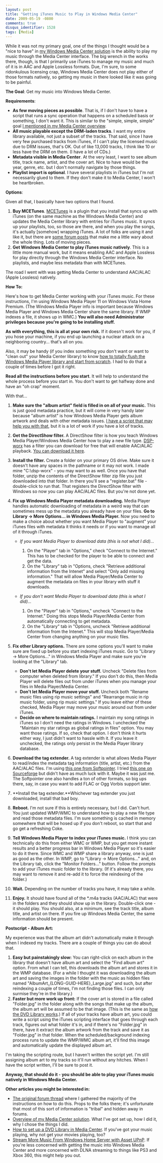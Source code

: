```yaml
---
layout: post
title: "Getting iTunes Music to Play in Windows Media Center"
date: 2009-05-19 -0800
comments: true
disqus_identifier: 1528
tags: [Media]
---
```

While it was not my primary goal, one of the things I thought would be a
"nice to have" in [my Windows Media Center
solution](/archive/2008/09/30/overview-of-my-media-center-solution.aspx)
is the ability to play my music through the Media Center interface. The
big wrench in the works there, though, is that I primarily use iTunes to
manage my music and much of it is in AAC and Apple Lossless formats.
Due, I'm sure, to some ridonkulous licensing crap, Windows Media Center
does not play either of those formats natively, so getting my music in
there looked like it was going to be painful.

**The Goal**: Get my music into Windows Media Center.

**Requirements**:

-   **As few moving pieces as possible**. That is, if I don't have to
    have a script that runs a sync operation that happens on a scheduled
    basis or something, I don't want it. This is similar to the "simple,
    simple, simple" goal [I mentioned in my Media Center
    overview](/archive/2008/09/30/overview-of-my-media-center-solution.aspx).
-   **All music playable except the DRM-laden tracks**. I want my entire
    library available, not just a subset of the tracks. That said, since
    I have very few purchased tracks from iTunes, if I can't play the
    licensed music due to DRM issues, that's OK. Out of like 13,000
    tracks, I think like 10 or less have the DRM on them. (I have a lot
    of CDs.)
-   **Metadata visible in Media Center**. At the very least, I want to
    see album title, track name, artist, and the cover art. Nice to have
    would be the year, genre, etc. but I don't normally navigate by
    those things.
-   **Playlist import is optional**. I have several playlists in iTunes
    but I'm not necessarily glued to them. If they don't make it to
    Media Center, I won't be heartbroken.

**Options**:

Given all that, I basically have two options that I found.

1.  **Buy MCETunes**. [MCETunes](http://www.mcetunes.com/) is a plugin
    that you install that syncs up with iTunes (on the same machine as
    the Windows Media Center) and updates the Media Center library with
    entries for iTunes music. It syncs up your playlists, too, so those
    are there, and when you play the songs, it's actually [somehow]
    wrapping iTunes. A lot of folks are using it and like it, but there
    are [some forum posts](http://www.proxure.com/forums/index.php?c=2)
    that make me a little wary about the whole thing. Lots of moving
    pieces.
2.  **Get Windows Media Center to play iTunes music natively**. This is
    a little more manual work, but it means enabling AAC and Apple
    Lossless for play directly through the Windows Media Center
    interface. No playlists, and maybe less metadata than with MCETunes.

The road I went with was getting Media Center to understand AAC/ALAC
(Apple Lossless) natively.

**How To:**

Here's how to get Media Center working with your iTunes music. For these
instructions, I'm using Windows Media Player 11 on Windows Vista Home
Premium. (The Windows Media Player info is important because Windows
Media Player and Windows Media Center share the same library. If WMP
indexes a file, it shows up in WMC.) **You will also need Administrator
privileges because you're going to be installing stuff.**

**As with everything, this is all at your own risk.** If it doesn't work
for you, if you hose your machine, if you end up launching a nuclear
attack on a neighboring country... that's all on you.

Also, it may be handy (if you index something you don't want or want to
"clean out" your Media Center library) to know [how to totally flush the
Windows Media Player library and start from
scratch](http://www.krunk4ever.com/blog/2007/09/16/reindexing-media-center-library/).
I had to do that a couple of times before I got it right.

**Read all the instructions before you start**. It will help to
understand the whole process before you start in. You don't want to get
halfway done and have an "oh crap" moment.

With that...

1.  **Make sure the "album artist" field is filled in on all of your
    music.** This is just good metadata practice, but it will come in
    very handy later because "album artist" is how Windows Media Player
    gets album artwork and deals with other metadata issues. [I have a
    script that may help you with
    that](/archive/2009/05/09/automatically-set-album-artist-in-itunes.aspx),
    but it is a lot of work if you have a lot of tracks.
2.  **Get the DirectShow filter.** A DirectShow filter is how you teach
    Windows Media Player/Windows Media Center how to play a new file
    type. [DSP-worx](http://www.dsp-worx.de/) has a filter you can
    download for free that will enable AAC/ALAC playback. [You can
    download it
    here](http://files.dsp-worx.de/dsmp3source_aac_alac.zip).
3.  **Install the filter.** Create a folder on your primary OS drive.
    Make sure it doesn't have any spaces in the pathname or it may not
    work. I made mine "C:\\dsp-worx" - you may want to as well. Once you
    have that folder, unzip the contents of the DirectShow filter zip
    file you just downloaded into that folder. In there you'll see a
    "register.bat" file - double-click to run that. That registers the
    DirectShow filter with Windows so now you can play AAC/ALAC files.
    But you're not done yet.
4.  **Fix up Windows Media Player metadata downloading.** Media Player
    handles automatic downloading of metadata in a weird way that can
    sometimes mess up the metadata you already have on your files. **Go
    to Library -\> More Options... in Windows Media Player.** Now you
    need to make a choice about whether you want Media Player to
    "augment" your iTunes files with metadata it thinks it needs or if
    you want to manage all of it through iTunes.
    -   *If you want Media Player to download data (this is not what I
        did)...*
        1.  On the "Player" tab in "Options," check "Connect to the
            Internet." This has to be checked for the player to be able
            to connect and get the data.
        2.  On the "Library" tab in "Options, check "Retrieve additional
            information from the Intenet" and select "Only add missing
            information." That will allow Media Player/Media Center to
            augment the metadata on files in your library with stuff it
            downloads.

    -   *If you don't want Media Player to download data (this is what I
        did)...*
        1.  On the "Player" tab in "Options," uncheck "Connect to the
            Internet." Doing this stops Media Player/Media Center from
            automatically connecting to get metadata.
        2.  On the "Library" tab in "Options, uncheck "Retrieve
            additional information from the Intenet." This will stop
            Media Player/Media Center from changing anything on your
            music files.

5.  **Fix other Library options.** There are some options you'll want to
    make sure are fixed up before you start indexing iTunes music. Go to
    "Library -\> More Options..." in Windows Media Player and make sure
    you're looking at the "Library" tab.
    -   **Don't let Media Player delete your stuff.** Uncheck "Delete
        files from computer when deleted from library." If you don't do
        this, then Media Player will delete files out from under iTunes
        when you manage your files in Media Player/Media Center.
    -   **Don't let Media Player move your stuff.** Uncheck both "Rename
        music files using rip music settings" and "Rearrange music in
        rip music folder, using rip music settings." If you leave either
        of these checked, Media Player may move your music around out
        from under iTunes.
    -   **Decide on where to maintain ratings.** I maintain my song
        ratings in iTunes so I don't need the ratings in Windows. I
        unchecked the "Maintain my star ratings as global ratings in
        files" option. You may want those ratings. If so, check that
        option. I don't think it hurts either way, I just didn't want to
        hassle with it. If you leave it unchecked, the ratings only
        persist in the Media Player library database.

6.  **Download the tag extender.** A tag extender is what allows Media
    Player to read/index the metadata tag information (title, artist,
    etc.) from the AAC/ALAC files. I'm using [this one from
    Softpointer](http://www.softpointer.com/WMPTagSupport.htm). I tried
    [this one on
    Sourceforge](http://sourceforge.net/projects/wmptagext/) but didn't
    have as much luck with it. Maybe it was just me. The Softpointer one
    also handles a ton of other formats, so big ups there, say, in case
    you want to add FLAC or Ogg Vorbis support later.
7.  **Install the tag extender.**Whichever tag extender you just
    downloaded, install that bad boy.
8.  **Reboot.** I'm not sure if this is entirely necessary, but I did.
    Can't hurt. You just updated WMP/WMC to understand how to play a new
    file type and read those metadata files. I'm sure something is
    cached in memory somewhere that will be hosed up if you don't
    reboot, so start that and go get a refreshing Coke.
9.  **Tell Windows Media Player to index your iTunes music.** I think
    you can technically do this from either WMC or WMP, but you get more
    instant results and a better progress bar in Windows Media Player so
    it's easier to do it there. Since WMC and WMP share a library
    anyway, one is just as good as the other. In WMP, go to "Library -\>
    More Options..." and, on the Library tab, click the "Monitor
    Folders..." button. Follow the prompts to add your iTunes music
    folder to the library. (If it's already there, you may want to
    remove it and re-add it to force the reindexing of the folder.)
10. **Wait.** Depending on the number of tracks you have, it may take a
    while.
11. **Enjoy.** It should have found all of the \*.m4a tracks (AAC/ALAC)
    that were in the folders and they should show up in the library.
    Double-click one - it should play. You should also, at a minimum,
    see the track title, album title, and artist on there. If you fire
    up Windows Media Center, the same information should be present.

**Postscript - Album Art:**

My experience was that the album art didn't automatically make it
through when I indexed my tracks. There are a couple of things you can
do about that.

1.  **Easy but painstakingly slow:** You can right-click on each album
    in the library that doesn't have album art and select the "Find
    album art" option. From what I can tell, this downloads the album
    art and stores it in the WMP database. (For a while I thought it was
    downloading the album art and saving the images in the folder with
    the music as hidden files named
    "AlbumArt\_{LONG-GUID-HERE}\_Large.jpg" and such, but after
    reindexing a couple of times, I'm not finding those files. I can
    only surmise they're in the library.)
2.  **Faster but more work up front:** If the cover art is stored in a
    file called "Folder.jpg" in the folder along with the songs that
    make up the album, the album art will be assumed to be that image.
    (This is the same as [how the DVD Library
    works](/archive/2008/09/12/how-to-set-up-a-dvd-library-in-windows-media.aspx).) If
    all of your tracks have album art, you could write a script using
    the iTunes scripting interface that goes through each track, figures
    out what folder it's in, and if there's no "Folder.jpg" in there,
    have it extract the album artwork from the track and save it as
    "Folder.jpg" in that folder. When the scheduled/background indexing
    process runs to update the WMP/WMC album art, it'll find this image
    and automatically update the displayed album art.

I'm taking the scripting route, but I haven't written the script yet.
I'm still assigning album art to my tracks so it'll run without any
hitches. When I have the script written, I'll be sure to post it.

**Anyway, that should do it - you should be able to play your iTunes
music natively in Windows Media Center.**

**Other articles you might be interested in:**

-   [The original forum
    thread](http://www.technologyquestions.com/technology/windows-media/133228-displaying-m4a-media-player-11-library-media-center-vista.html)
    where I gathered the majority of the instructions on how to do this.
    Props to the folks there; it's unfortunate that most of this sort of
    information is "tribal" and hidden away in forums.
-   [Overview of my Media Center
    solution](/archive/2008/09/30/overview-of-my-media-center-solution.aspx).
    What I've got set up, how I did it, why I chose the things I did.
-   [How to set up a DVD Library in Media
    Center](/archive/2008/09/12/how-to-set-up-a-dvd-library-in-windows-media.aspx).
    If you've got your music playing, why not get your movies playing,
    too?
-   [Stream More Music From Windows Home Server with Asset
    UPnP](/archive/2009/08/11/stream-more-music-from-windows-home-server-with-asset-upnp.aspx).
    If you're less concerned with getting the music into Windows Media
    Center and more concerned with DLNA streaming to things like PS3 and
    Xbox 360, this might help you out.


